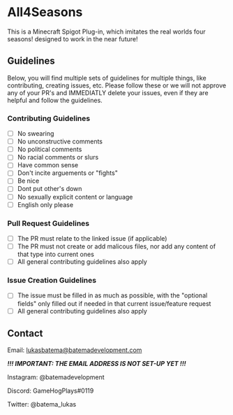 # All4Seasons
This is a Minecraft Spigot Plug-in, which imitates the real worlds four seasons! designed to work in the near future! 

## Guidelines
Below, you will find multiple sets of guidelines for multiple things, like contributing, creating issues, etc. Please follow these or we will not approve any of your PR's and IMMEDIATLY delete your issues, even if they are helpful and follow the guidelines.

### Contributing Guidelines
- [ ] No swearing
- [ ] No unconstructive comments
- [ ] No political comments
- [ ] No racial comments or slurs
- [ ] Have common sense
- [ ] Don't incite arguements or "fights"
- [ ] Be nice
- [ ] Dont put other's down
- [ ] No sexually explicit content or language
- [ ] English only please
### Pull Request Guidelines
- [ ] The PR must relate to the linked issue (if applicable)
- [ ] The PR must not create or add malicous files, nor add any content of that type into current ones
- [ ] All general contributing guidelines also apply
### Issue Creation Guidelines
- [ ] The issue must be filled in as much as possible, with the "optional fields" only filled out if needed in that current issue/feature request
- [ ] All general contributing guidelines also apply
## Contact
Email: [lukasbatema@batemadevelopment.com](mailto:lukasbatema@batemadevelopment.com) 

***!!! IMPORTANT: THE EMAIL ADDRESS IS NOT SET-UP YET !!!***

Instagram: @batemadevelopment

Discord: GameHogPlays#0119

Twitter: @batema_lukas
